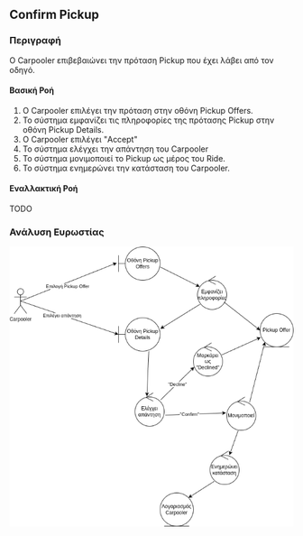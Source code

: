 ## Confirm Pickup

### Περιγραφή

Ο Carpooler επιβεβαιώνει την πρόταση Pickup που έχει λάβει από τον οδηγό.

#### Βασική Ροή

1. Ο Carpooler επιλέγει την πρόταση στην οθόνη Pickup Offers.
2. Το σύστημα εμφανίζει τις πληροφορίες της πρότασης Pickup στην οθόνη Pickup Details.
3. Ο Carpooler επιλέγει "Accept"
4. Το σύστημα ελέγχει την απάντηση του Carpooler
5. Το σύστημα μονιμοποιεί το Pickup ως μέρος του Ride.
6. Το σύστημα ενημερώνει την κατάσταση του Carpooler.

#### Εναλλακτική Ροή

TODO

### Ανάλυση Ευρωστίας

![image](./confirm-pickup-robustness.drawio.png)
